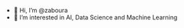 - 👋 Hi, I’m @zaboura
- 👀 I’m interested in AI, Data Science and Machine Learning
<!---
zaboura/zaboura is a ✨ special ✨ repository because its `README.md` (this file) appears on your GitHub profile.
You can click the Preview link to take a look at your changes.
--->
